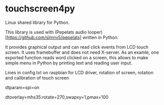 # touchscreen4py

Linux shared library for Python.

This library is used with (Pepelats audio looper)[https://github.com/slmnv5/pepelats] written in Python. 

It provides graphical output and can read click events from LCD touch screen. It uses framebuffer and does not need X-server.
As an examle, one exported function reads word clicked on a screen, this allows to make simple menu in Python by printing text and reading user input.

Lines in config.txt on raspbian for LCD driver, rotation of screen, rotation and calibration of touch screen

dtparam=spi=on

dtoverlay=mhs35:rotate=270,swapxy=1,pmax=100
